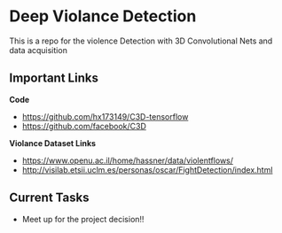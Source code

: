 # Deep Violance Detection

This is a repo for the violence Detection with 3D Convolutional Nets and data acquisition 


## Important Links

**Code**
- https://github.com/hx173149/C3D-tensorflow
- https://github.com/facebook/C3D

**Violance Dataset Links**
- https://www.openu.ac.il/home/hassner/data/violentflows/
- http://visilab.etsii.uclm.es/personas/oscar/FightDetection/index.html

## Current Tasks

- Meet up for the project decision!!